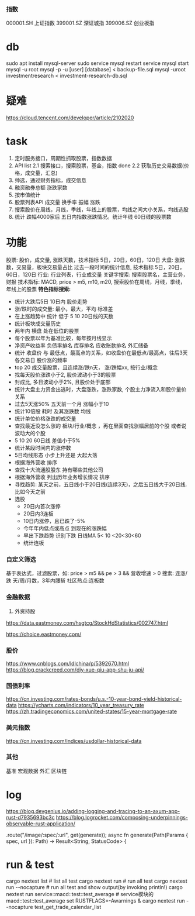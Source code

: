 ### 指数
000001.SH 上证指数
399001.SZ 深证城指
399006.SZ 创业板指

# db
sudo apt install mysql-server
sudo service mysql restart
service mysql start
mysql -u root
mysql -p -u [user] [database] < backup-file.sql
mysql -uroot investmentresearch < investment-research-db.sql 

# 疑难
https://cloud.tencent.com/developer/article/2102020

# task
1. 定时服务接口，周期性抓取股票，指数数据
2. API list
2.1 搜索接口，搜索股票，基金，指数 done
2.2 获取历史交易数据(价格，成交量，汇总)
3. 帅选，通过财务指标，成交信息
4. 融资融券总额 涨跌家数
5. 按市值统计
6. 股票列表API 成交量 换手率 振幅 涨跌
7. 搜索股价在周线，月线，季线，年线上的股票，均线之间大小关系，均线选股
8. 统计 跌幅4000家后 五日内指数涨跌情况。统计年线 60日线的股票数 



# 功能
股票: 股价，成交量, 涨跌天数，技术指标 5日，20日，60日，120日
大盘: 涨跌数，交易量，板块交易量占比 过去一段时间的统计信息, 技术指标 5日，20日，60日，120日
行业: 行业列表，行业成交量
关键字搜索: 搜索股票名，主营业务，财报
技术指标: MACD,  price > m5, m10, m20, 搜索股价在周线，月线，季线，年线上的股票
**特色指标搜索:** 
- 统计大跌后5日 10日内 股价走势
- 涨/跌时的成交量: 最小，最大，平均 标准差
- 在上涨趋势中 统计 低于 5 10 20日线的天数
- 统计板块成交量历史
- 两年内 横盘 处在低位的股票
- 每个股票以年为基准比较，每年按月线显示
- 净资产收益率 负债率排名 库存排名 应收账款排名 外汇储备
- 统计 收盘价 与 最低点，最高点的关系，如收盘价在最低点/最高点，往后3天各交易日 股价涨的频率
- top 20 成交量股票，且连续涨/跌n天， 涨/跌幅xx, 按行业/概念
- 找每天股价涨跌小于2, 股价波动小于3的股票
- 封成比, 多日波动小于2%, 且股价处于底部
- 统计大盘主力资金出逃时，大盘涨跌，涨跌家数, 个股主力净流入和股价量价关系
- 过去5天涨50% 五天前一个月 涨幅小于10
- 统计10倍股 耗时 及其涨跌数 均线
- 统计单位价格涨跌的成交量
- 查找最近没怎么涨的 板块/行业/概念 ，再在里面查找涨幅居前的个股 或者说 波动大的个股
- 5 10 20 60日线 差值小于5%
- 统计某段时间内的涨停数
- 5日均线形态 小步上升还是 大起大落
- 根据海外营收 排序
- 查找十大流通股股东 持有哪些其他公司
- 根据海外营收 列出历年业务增长情况 排序
- 寻找趋势:  某天之前，五日线小于20日线(连续3天)，之后五日线大于20日线.
  比如今天之前
- 选股
  - 20日内首次涨停
  - 20日内3连板
  - 10日内涨停，且已跌了-5%
  - 今年年内低点或高点 到现在的涨跌幅
  - 早出下跌趋势 识别下跌 日线MA 5< 10  <20<30<60
  - 统计连板

### 自定义筛选
基于表达式，过滤股票，如:  price > m5 && pe > 3 && 营收增速 > 0
搜索: 连涨/跌 天/周/月数，3年内腰斩
社区热点:连板数


### 金融数据
1. 外资持股

https://data.eastmoney.com/hsgtcg/StockHdStatistics/002747.html

https://choice.eastmoney.com/

### 股价
https://www.cnblogs.com/ldlchina/p/5392670.html
https://blog.crackcreed.com/diy-xue-qiu-app-shu-ju-api/

### 国债利率
https://cn.investing.com/rates-bonds/u.s.-10-year-bond-yield-historical-data
https://ycharts.com/indicators/10_year_treasury_rate
https://zh.tradingeconomics.com/united-states/15-year-mortgage-rate

### 美元指数
https://cn.investing.com/indices/usdollar-historical-data


### 其他
基准
宏观数据
外汇
区块链

# log
https://blog.devgenius.io/adding-logging-and-tracing-to-an-axum-app-rust-d7935693bc3c
https://blog.logrocket.com/composing-underpinnings-observable-rust-application/

.route("/image/:spec/:url", get(generate));
async fn generate(Path(Params { spec, url }): Path<Params>) -> Result<String, StatusCode> {

# run & test
cargo nextest list # list all test
cargo nextest run  # run all test
cargo nextest run --nocapture # run all test and show output(by invoking println!)
cargo nextest run service::macd::test::test_average # service模块的 macd::test::test_average
set RUSTFLAGS=-Awarnings & cargo nextest run  --nocapture test_get_trade_calendar_list
